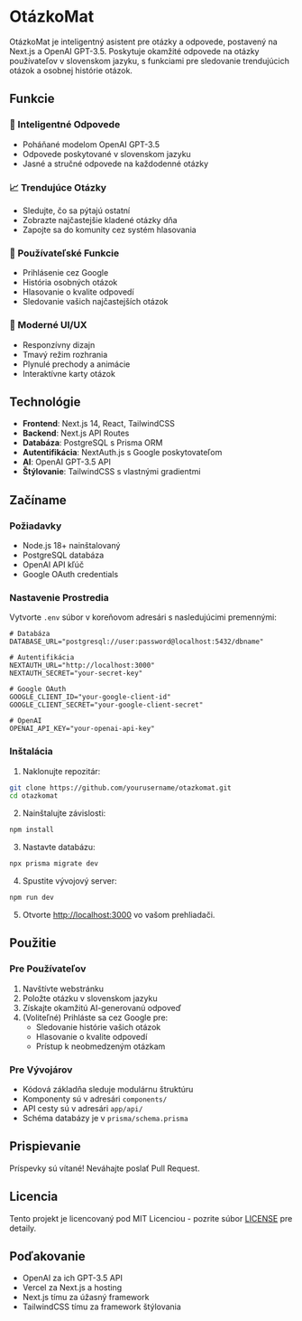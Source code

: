 # OtázkoMat

OtázkoMat je inteligentný asistent pre otázky a odpovede, postavený na Next.js a OpenAI GPT-3.5. Poskytuje okamžité odpovede na otázky používateľov v slovenskom jazyku, s funkciami pre sledovanie trendujúcich otázok a osobnej histórie otázok.

## Funkcie

### 🤖 Inteligentné Odpovede

- Poháňané modelom OpenAI GPT-3.5
- Odpovede poskytované v slovenskom jazyku
- Jasné a stručné odpovede na každodenné otázky

### 📈 Trendujúce Otázky

- Sledujte, čo sa pýtajú ostatní
- Zobrazte najčastejšie kladené otázky dňa
- Zapojte sa do komunity cez systém hlasovania

### 👤 Používateľské Funkcie

- Prihlásenie cez Google
- História osobných otázok
- Hlasovanie o kvalite odpovedí
- Sledovanie vašich najčastejších otázok

### 🎨 Moderné UI/UX

- Responzívny dizajn
- Tmavý režim rozhrania
- Plynulé prechody a animácie
- Interaktívne karty otázok

## Technológie

- **Frontend**: Next.js 14, React, TailwindCSS
- **Backend**: Next.js API Routes
- **Databáza**: PostgreSQL s Prisma ORM
- **Autentifikácia**: NextAuth.js s Google poskytovateľom
- **AI**: OpenAI GPT-3.5 API
- **Štýlovanie**: TailwindCSS s vlastnými gradientmi

## Začíname

### Požiadavky

- Node.js 18+ nainštalovaný
- PostgreSQL databáza
- OpenAI API kľúč
- Google OAuth credentials

### Nastavenie Prostredia

Vytvorte `.env` súbor v koreňovom adresári s nasledujúcimi premennými:

```env
# Databáza
DATABASE_URL="postgresql://user:password@localhost:5432/dbname"

# Autentifikácia
NEXTAUTH_URL="http://localhost:3000"
NEXTAUTH_SECRET="your-secret-key"

# Google OAuth
GOOGLE_CLIENT_ID="your-google-client-id"
GOOGLE_CLIENT_SECRET="your-google-client-secret"

# OpenAI
OPENAI_API_KEY="your-openai-api-key"
```

### Inštalácia

1. Naklonujte repozitár:

```bash
git clone https://github.com/yourusername/otazkomat.git
cd otazkomat
```

2. Nainštalujte závislosti:

```bash
npm install
```

3. Nastavte databázu:

```bash
npx prisma migrate dev
```

4. Spustite vývojový server:

```bash
npm run dev
```

5. Otvorte [http://localhost:3000](http://localhost:3000) vo vašom prehliadači.

## Použitie

### Pre Používateľov

1. Navštívte webstránku
2. Položte otázku v slovenskom jazyku
3. Získajte okamžitú AI-generovanú odpoveď
4. (Voliteľné) Prihláste sa cez Google pre:
   - Sledovanie histórie vašich otázok
   - Hlasovanie o kvalite odpovedí
   - Prístup k neobmedzeným otázkam

### Pre Vývojárov

- Kódová základňa sleduje modulárnu štruktúru
- Komponenty sú v adresári `components/`
- API cesty sú v adresári `app/api/`
- Schéma databázy je v `prisma/schema.prisma`

## Prispievanie

Príspevky sú vítané! Neváhajte poslať Pull Request.

## Licencia

Tento projekt je licencovaný pod MIT Licenciou - pozrite súbor [LICENSE](LICENSE) pre detaily.

## Poďakovanie

- OpenAI za ich GPT-3.5 API
- Vercel za Next.js a hosting
- Next.js tímu za úžasný framework
- TailwindCSS tímu za framework štýlovania
